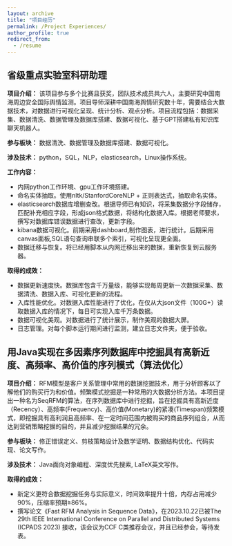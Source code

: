 ```yaml
---
layout: archive
title: "项目经历"
permalink: /Project Experiences/
author_profile: true
redirect_from:
  - /resume
---
```

## 省级重点实验室科研助理
**项目介绍：** 该项目参与多个比赛且获奖，团队技术成员共六人，主要研究中国南海周边安全国际舆情监测。项目导师深耕中国南海舆情研究数十年，需要结合大数据技术，对数据进行可视化呈现、统计分析、观点分析。项目流程包括：数据采集、数据清洗、数据管理及数据库搭建、数据可视化、基于GPT搭建私有知识库聊天机器人。

**参与板块：** 数据清洗、数据管理及数据库搭建、数据可视化。

**涉及技术：** python，SQL，NLP，elasticsearch，Linux操作系统。

**工作内容：**
  * 内网python工作环境、gpu工作环境搭建。
  * 命名实体抽取。使用nltk/StanfordCoreNLP + 正则表达式，抽取命名实体。
  * elasticsearch数据库增删查改。根据导师已有知识，将采集数据分字段储存，匹配补充相应字段，形成json格式数据，将结构化数据入库。根据老师要求，撰写对数据库错误数据进行查改，更新字段。
  * kibana数据可视化。前期采用dashboard,制作图表，进行统计。后期采用canvas面板,SQL语句查询串联多个索引，可视化呈现更全面。
  * 数据迁移与恢复。将已经用脚本从内网迁移出来的数据，重新恢复到云服务器。

**取得的成效：** 
  * 数据更新速度快。数据库包含千万量级，能够实现每周更新一次数据采集、数据清洗、数据入库、可视化更新的流程。
  * 入库性能优化。对数据入库性能进行了优化，在仅从大json文件（100G+）读取数据入库的情况下，每日可实现入库千万条数据。
  * 数据可视化美观。对数据进行了统计展示，制作美观的数据大屏。
  * 日志管理。对每个脚本运行期间进行监测，建立日志文件夹，便于验收。

## 用Java实现在多因素序列数据库中挖掘具有高新近度、高频率、高价值的序列模式（算法优化）
**项目介绍：**  RFM模型是客户关系管理中常用的数据挖掘技术，用于分析顾客以了解他们的购买行为和价值。频繁模式挖掘是一种常用的大数据分析方法。本项目提出一种名为SeqRFM的算法，在序列数据库中进行挖掘，旨在挖掘具有高新近度（Recency）、高频率(Frequency)、高价值(Monetary)的紧凑(Timespan)频繁模式，即挖掘具有高利润且高频率、在一定时间范围内被购买的商品序列组合，从而达到营销策略挖掘的目的，并且减少挖掘结果的冗余。

**参与板块：** 修正错误定义、剪枝策略设计及数学证明、数据结构优化、代码实现、论文写作。

**涉及技术：** Java面向对象编程、深度优先搜索, LaTeX英文写作。

**取得的成效：** 
  * 新定义更符合数据挖掘任务与实际意义，时间效率提升十倍，内存占用减少90%，压缩率预期≥86%。
  * 撰写论文《Fast RFM Analysis in Sequence Data》，在2023.10.22已被The 29th IEEE International Conference on Parallel and Distributed Systems (ICPADS 2023) 接收，该会议为CCF C类推荐会议，并且已经参会，等待发表。
    
